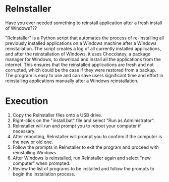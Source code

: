 # ReInstaller

Have you ever needed something to reinstall application after a fresh install of Windows???

"ReInstaller" is a Python script that automates the process of re-installing all previously installed applications on a Windows machine after a Windows reinstallation. The script creates a log of all currently installed applications, and after the reinstallation of Windows, it uses Chocolatey, a package manager for Windows, to download and install all the applications from the internet. This ensures that the reinstalled applications are fresh and not corrupted, which could be the case if they were restored from a backup. The program is easy to use and can save users significant time and effort in reinstalling applications manually after a Windows reinstallation.


# Execution
1. Copy the ReInstaller files onto a USB drive.
2. Right-click on the "install.bat" file and select "Run as Administrator".
3. ReInstaller will run and prompt you to reboot your computer if necessary.
4. After rebooting, ReInstaller will prompt you to confirm if the computer is the new or old one.
5. Follow the prompts in ReInstaller to exit the program and proceed with reinstalling Windows.
6. After Windows is reinstalled, run ReInstaller again and select "new computer" when prompted.
7. Review the list of programs to be installed and follow the prompts to begin the installation process.
